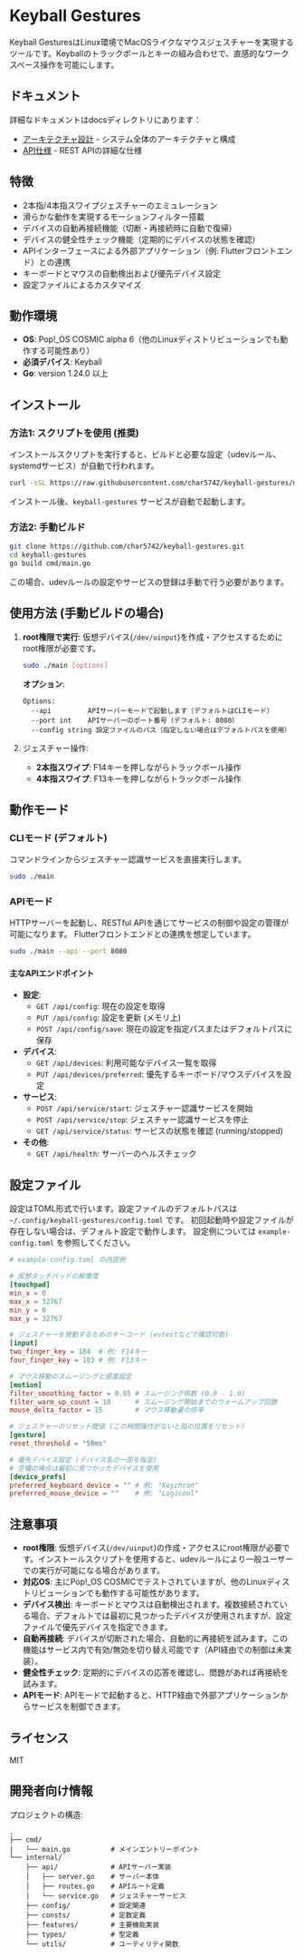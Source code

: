 # Keyball Gestures

Keyball GesturesはLinux環境でMacOSライクなマウスジェスチャーを実現するツールです。Keyballのトラックボールとキーの組み合わせで、直感的なワークスペース操作を可能にします。

## ドキュメント

詳細なドキュメントはdocsディレクトリにあります：

- [アーキテクチャ設計](docs/architecture.md) - システム全体のアーキテクチャと構成
- [API仕様](docs/api_spec.md) - REST APIの詳細な仕様

## 特徴

- 2本指/4本指スワイプジェスチャーのエミュレーション
- 滑らかな動作を実現するモーションフィルター搭載
- デバイスの自動再接続機能（切断・再接続時に自動で復帰）
- デバイスの健全性チェック機能（定期的にデバイスの状態を確認）
- APIインターフェースによる外部アプリケーション（例: Flutterフロントエンド）との連携
- キーボードとマウスの自動検出および優先デバイス設定
- 設定ファイルによるカスタマイズ

## 動作環境

- **OS**: Pop!_OS COSMIC alpha 6（他のLinuxディストリビューションでも動作する可能性あり）
- **必須デバイス**: Keyball
- **Go**: version 1.24.0 以上

## インストール

### 方法1: スクリプトを使用 (推奨)

インストールスクリプトを実行すると、ビルドと必要な設定（udevルール、systemdサービス）が自動で行われます。

```sh
curl -sSL https://raw.githubusercontent.com/char5742/keyball-gestures/main/scripts/install.sh | bash
```
インストール後、`keyball-gestures` サービスが自動で起動します。

### 方法2: 手動ビルド

```sh
git clone https://github.com/char5742/keyball-gestures.git
cd keyball-gestures
go build cmd/main.go
```
この場合、udevルールの設定やサービスの登録は手動で行う必要があります。

## 使用方法 (手動ビルドの場合)

1.  **root権限で実行**:
    仮想デバイス(`/dev/uinput`)を作成・アクセスするためにroot権限が必要です。

    ```sh
    sudo ./main [options]
    ```

    **オプション**:
    ```
    Options:
      --api         APIサーバーモードで起動します（デフォルトはCLIモード）
      --port int    APIサーバーのポート番号（デフォルト: 8080）
      --config string 設定ファイルのパス（指定しない場合はデフォルトパスを使用）
    ```

2. ジェスチャー操作:
   - **2本指スワイプ**: F14キーを押しながらトラックボール操作
   - **4本指スワイプ**: F13キーを押しながらトラックボール操作

## 動作モード

### CLIモード (デフォルト)
コマンドラインからジェスチャー認識サービスを直接実行します。

```sh
sudo ./main
```

### APIモード
HTTPサーバーを起動し、RESTful APIを通じてサービスの制御や設定の管理が可能になります。
Flutterフロントエンドとの連携を想定しています。

```sh
sudo ./main --api --port 8080
```

#### 主なAPIエンドポイント

- **設定**:
    - `GET /api/config`: 現在の設定を取得
    - `PUT /api/config`: 設定を更新 (メモリ上)
    - `POST /api/config/save`: 現在の設定を指定パスまたはデフォルトパスに保存
- **デバイス**:
    - `GET /api/devices`: 利用可能なデバイス一覧を取得
    - `PUT /api/devices/preferred`: 優先するキーボード/マウスデバイスを設定
- **サービス**:
    - `POST /api/service/start`: ジェスチャー認識サービスを開始
    - `POST /api/service/stop`: ジェスチャー認識サービスを停止
    - `GET /api/service/status`: サービスの状態を確認 (running/stopped)
- **その他**:
    - `GET /api/health`: サーバーのヘルスチェック

## 設定ファイル

設定はTOML形式で行います。設定ファイルのデフォルトパスは `~/.config/keyball-gestures/config.toml` です。
初回起動時や設定ファイルが存在しない場合は、デフォルト設定で動作します。
設定例については `example-config.toml` を参照してください。

```toml
# example-config.toml の内容例

# 仮想タッチパッドの解像度
[touchpad]
min_x = 0
max_x = 32767
min_y = 0
max_y = 32767

# ジェスチャーを発動するためのキーコード (evtestなどで確認可能)
[input]
two_finger_key = 184  # 例: F14キー
four_finger_key = 183 # 例: F13キー

# マウス移動のスムージングと感度設定
[motion]
filter_smoothing_factor = 0.85 # スムージング係数 (0.0 - 1.0)
filter_warm_up_count = 10      # スムージング開始までのウォームアップ回数
mouse_delta_factor = 15        # マウス移動量の倍率

# ジェスチャーのリセット閾値 (この時間操作がないと指の位置をリセット)
[gesture]
reset_threshold = "50ms"

# 優先デバイス設定 (デバイス名の一部を指定)
# 空欄の場合は最初に見つかったデバイスを使用
[device_prefs]
preferred_keyboard_device = "" # 例: "Keychron"
preferred_mouse_device = ""    # 例: "Logicool"
```

## 注意事項

- **root権限**: 仮想デバイス(`/dev/uinput`)の作成・アクセスにroot権限が必要です。インストールスクリプトを使用すると、udevルールにより一般ユーザーでの実行が可能になる場合があります。
- **対応OS**: 主にPop!_OS COSMICでテストされていますが、他のLinuxディストリビューションでも動作する可能性があります。
- **デバイス検出**: キーボードとマウスは自動検出されます。複数接続されている場合、デフォルトでは最初に見つかったデバイスが使用されますが、設定ファイルで優先デバイスを指定できます。
- **自動再接続**: デバイスが切断された場合、自動的に再接続を試みます。この機能はサービス内で有効/無効を切り替え可能です（API経由での制御は未実装）。
- **健全性チェック**: 定期的にデバイスの応答を確認し、問題があれば再接続を試みます。
- **APIモード**: APIモードで起動すると、HTTP経由で外部アプリケーションからサービスを制御できます。

## ライセンス

MIT

## 開発者向け情報

プロジェクトの構造:
```
.
├── cmd/
│   └── main.go          # メインエントリーポイント
└── internal/
    ├── api/             # APIサーバー実装
    │   ├── server.go    # サーバー本体
    │   ├── routes.go    # APIルート定義
    │   └── service.go   # ジェスチャーサービス
    ├── config/          # 設定関連
    ├── consts/          # 定数定義
    ├── features/        # 主要機能実装
    ├── types/           # 型定義
    └── utils/           # ユーティリティ関数
